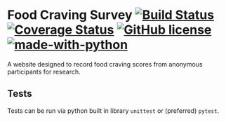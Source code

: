 # Food Craving Survey [![Build Status](https://travis-ci.org/jnthnrzr/food-craving-survey.svg?branch=master)](https://travis-ci.org/jnthnrzr/food-craving-survey) [![Coverage Status](https://coveralls.io/repos/github/jnthnrzr/food-craving-survey/badge.svg?branch=master)](https://coveralls.io/github/jnthnrzr/food-craving-survey?branch=master) [![GitHub license](https://img.shields.io/github/license/Naereen/StrapDown.js.svg)](https://github.com/Naereen/StrapDown.js/blob/master/LICENSE) [![made-with-python](https://img.shields.io/badge/Made%20with-Python-1f425f.svg)](https://www.python.org/)
A website designed to record food craving scores from anonymous participants
for research.

## Tests
Tests can be run via python built in library `unittest` or (preferred) `pytest`.
